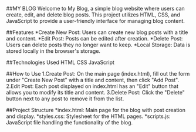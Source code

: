 ##MY BLOG
Welcome to My Blog, a simple blog website where users can create, edit, and delete blog posts. This project utilizes HTML, CSS, and JavaScript to provide a user-friendly interface for managing blog content.

##Features
*Create New Post: Users can create new blog posts with a title and content.
*Edit Post: Posts can be edited after creation.
*Delete Post: Users can delete posts they no longer want to keep.
*Local Storage: Data is stored locally in the browser's storage.

##Technologies Used
HTML
CSS
JavaScript

##How to Use
1.Create Post: On the main page (index.html), fill out the form under "Create New Post" with a title and content, then click "Add Post".
2.Edit Post: Each post displayed on index.html has an "Edit" button that allows you to modify its title and content.
3.Delete Post: Click the "Delete" button next to any post to remove it from the list.

##Project Structure
*index.html: Main page for the blog with post creation and display.
*styles.css: Stylesheet for the HTML pages.
*scripts.js: JavaScript file handling the functionality of the blog.
